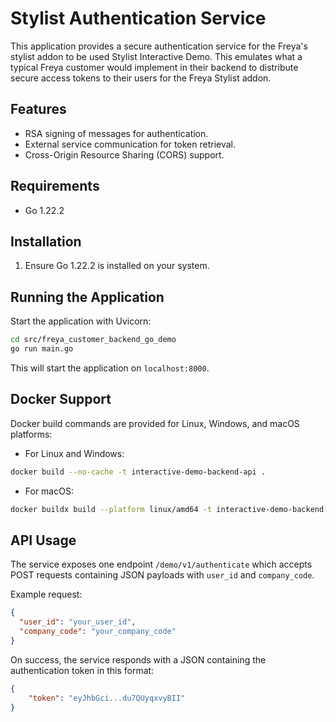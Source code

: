 
# Stylist Authentication Service

This application provides a secure authentication service for the Freya's stylist addon to be used Stylist Interactive Demo. This emulates what a typical Freya customer would implement in their backend to distribute secure access tokens to their users for the Freya Stylist addon.

## Features

- RSA signing of messages for authentication.
- External service communication for token retrieval.
- Cross-Origin Resource Sharing (CORS) support.

## Requirements

- Go 1.22.2

## Installation

1. Ensure Go 1.22.2 is installed on your system.

## Running the Application

Start the application with Uvicorn:

```bash
cd src/freya_customer_backend_go_demo
go run main.go
```

This will start the application on `localhost:8000`.

## Docker Support

Docker build commands are provided for Linux, Windows, and macOS platforms:

- For Linux and Windows:

```bash
docker build --no-cache -t interactive-demo-backend-api .
```

- For macOS:

```bash
docker buildx build --platform linux/amd64 -t interactive-demo-backend-api .
```


## API Usage

The service exposes one endpoint `/demo/v1/authenticate` which accepts POST requests containing JSON payloads with `user_id` and `company_code`.

Example request:

```json
{
  "user_id": "your_user_id",
  "company_code": "your_company_code"
}
```

On success, the service responds with a JSON containing the authentication token in this format:

```json
{
    "token": "eyJhbGci...du7QUyqxvyBII"
}
```